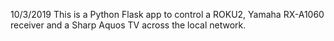 10/3/2019 This is a Python Flask app to control a ROKU2, Yamaha RX-A1060 receiver and a Sharp Aquos TV across the local network.
